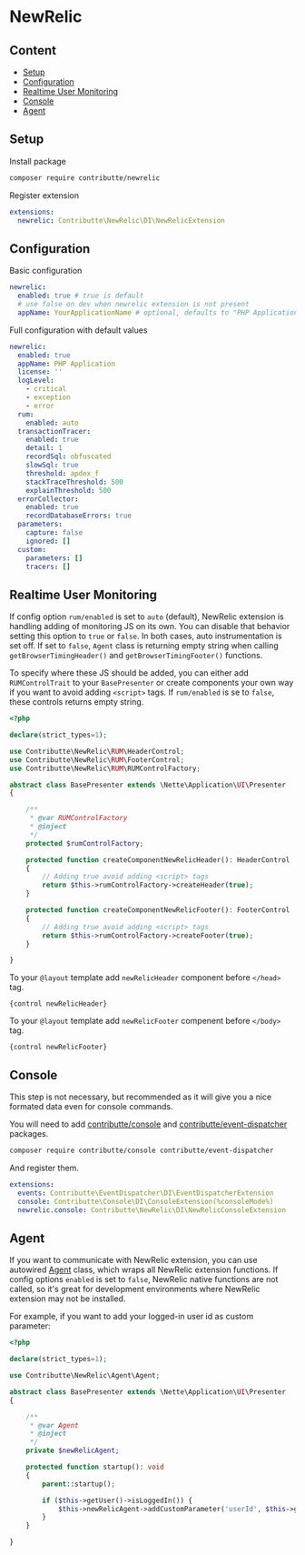 # NewRelic

## Content

- [Setup](#setup)
- [Configuration](#configuration)
- [Realtime User Monitoring](#realtime-user-monitoring)
- [Console](#console)
- [Agent](#agent)

## Setup

Install package

```bash
composer require contributte/newrelic
```

Register extension

```yaml
extensions:
  newrelic: Contributte\NewRelic\DI\NewRelicExtension
```

## Configuration

Basic configuration

```yaml
newrelic:
  enabled: true # true is default
  # use false on dev when newrelic extension is not present
  appName: YourApplicationName # optional, defaults to "PHP Application"
```

Full configuration with default values

```yaml
newrelic:
  enabled: true
  appName: PHP Application
  license: ''
  logLevel:
    - critical
    - exception
    - error
  rum:
    enabled: auto
  transactionTracer:
    enabled: true
    detail: 1
    recordSql: obfuscated
    slowSql: true
    threshold: apdex_f
    stackTraceThreshold: 500
    explainThreshold: 500
  errorCollector:
    enabled: true
    recordDatabaseErrors: true
  parameters:
    capture: false
    ignored: []
  custom:
    parameters: []
    tracers: []
```

## Realtime User Monitoring

If config option `rum/enabled` is set to `auto` (default), NewRelic extension is handling adding
of monitoring JS on its own. You can disable that behavior setting this option to `true` or `false`.
In both cases, auto instrumentation is set off. If set to `false`, `Agent` class is returning empty
string when calling `getBrowserTimingHeader()` and `getBrowserTimingFooter()` functions.

To specify where these JS should be added, you can either add `RUMControlTrait` to your
`BasePresenter` or create components your own way if you want to avoid adding `<script>` tags.
If `rum/enabled` is se to `false`, these controls returns empty string.

```php
<?php

declare(strict_types=1);

use Contributte\NewRelic\RUM\HeaderControl;
use Contributte\NewRelic\RUM\FooterControl;
use Contributte\NewRelic\RUM\RUMControlFactory;

abstract class BasePresenter extends \Nette\Application\UI\Presenter
{

    /**
     * @var RUMControlFactory
     * @inject
     */
    protected $rumControlFactory;

    protected function createComponentNewRelicHeader(): HeaderControl
    {
        // Adding true avoid adding <script> tags
        return $this->rumControlFactory->createHeader(true);
    }

    protected function createComponentNewRelicFooter(): FooterControl
    {
        // Adding true avoid adding <script> tags
        return $this->rumControlFactory->createFooter(true);
    }

}
```

To your `@layout` template add `newRelicHeader` component before `</head>` tag.

```latte
{control newRelicHeader}
```

To your `@layout` template add `newRelicFooter` compenent before `</body>` tag.

```latte
{control newRelicFooter}
```

## Console

This step is not necessary, but recommended as it will give you a nice formated data even for console commands.

You will need to add [contributte/console](https://github.com/contributte/console) and [contributte/event-dispatcher](https://github.com/contributte/event-dispatcher) packages.

```bash
composer require contributte/console contributte/event-dispatcher
```

And register them.

```yaml
extensions:
  events: Contributte\EventDispatcher\DI\EventDispatcherExtension
  console: Contributte\Console\DI\ConsoleExtension(%consoleMode%)
  newrelic.console: Contributte\NewRelic\DI\NewRelicConsoleExtension
```

## Agent

If you want to communicate with NewRelic extension, you can use autowired [Agent](../src/Agent/ProductionAgent.php)
class, which wraps all NewRelic extension functions. If config options `enabled` is set to `false`,
NewRelic native functions are not called, so it's great for development environments where NewRelic
extension may not be installed.

For example, if you want to add your logged-in user id as custom parameter:

```php
<?php

declare(strict_types=1);

use Contributte\NewRelic\Agent\Agent;

abstract class BasePresenter extends \Nette\Application\UI\Presenter
{

    /**
     * @var Agent
     * @inject
     */
    private $newRelicAgent;

    protected function startup(): void
    {
        parent::startup();

        if ($this->getUser()->isLoggedIn()) {
            $this->newRelicAgent->addCustomParameter('userId', $this->getUser()->getId());
        }
    }

}
```
